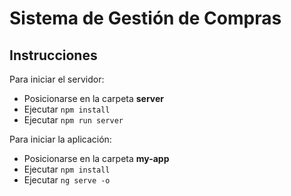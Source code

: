 # Sistema de Gestión de Compras

## Instrucciones

Para iniciar el servidor:

- Posicionarse en la carpeta **server**
- Ejecutar `npm install`
- Ejecutar `npm run server`

Para iniciar la aplicación:

- Posicionarse en la carpeta **my-app**
- Ejecutar `npm install`
- Ejecutar `ng serve -o`
